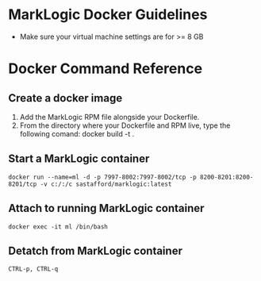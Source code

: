 # MarkLogic Docker Guidelines
 
 * Make sure your virtual machine settings are for >= 8 GB

# Docker Command Reference

## Create a docker image

1. Add the MarkLogic RPM file alongside your Dockerfile.  
2. From the directory where your Dockerfile and RPM live, type the following comand: docker build -t <tag> .

## Start a MarkLogic container
    docker run --name=ml -d -p 7997-8002:7997-8002/tcp -p 8200-8201:8200-8201/tcp -v c:/:/c sastafford/marklogic:latest

## Attach to running MarkLogic container
    docker exec -it ml /bin/bash

## Detatch from MarkLogic container
    CTRL-p, CTRL-q
